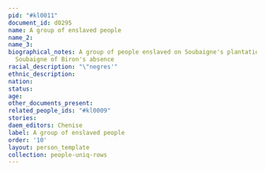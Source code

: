 ```yaml
---
pid: "#kl0011"
document_id: d0295
name: A group of enslaved people
name_2: 
name_3: 
biographical_notes: A group of people enslaved on Soubaigne's plantation who informed
  Soubaigne of Biron's absence
racial_description: "\"negres'"
ethnic_description: 
nation: 
status: 
age: 
other_documents_present: 
related_people_ids: "#kl0009"
stories: 
daem_editors: Chenise
label: A group of enslaved people
order: '10'
layout: person_template
collection: people-uniq-rows
---
```

